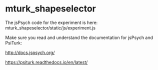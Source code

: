# mturk_shapeselector

The jsPsych code for the experiment is here:
mturk_shapeselector/static/js/experiment.js


Make sure you read and understand the documentation for jsPsych and PsiTurk:

http://docs.jspsych.org/

https://psiturk.readthedocs.io/en/latest/
